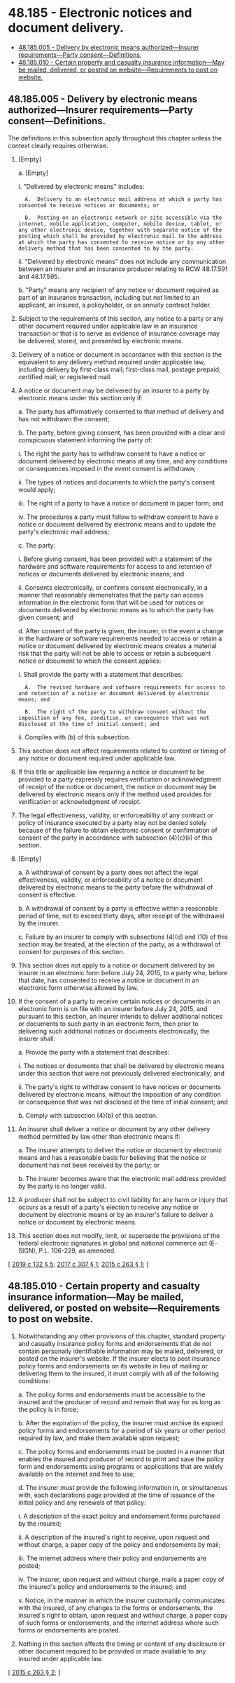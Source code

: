 # 48.185 - Electronic notices and document delivery.
* [48.185.005 - Delivery by electronic means authorized—Insurer requirements—Party consent—Definitions.](#48185005---delivery-by-electronic-means-authorizedinsurer-requirementsparty-consentdefinitions)
* [48.185.010 - Certain property and casualty insurance information—May be mailed, delivered, or posted on website—Requirements to post on website.](#48185010---certain-property-and-casualty-insurance-informationmay-be-mailed-delivered-or-posted-on-websiterequirements-to-post-on-website)
## 48.185.005 - Delivery by electronic means authorized—Insurer requirements—Party consent—Definitions.
The definitions in this subsection apply throughout this chapter unless the context clearly requires otherwise.

1. [Empty]

   a. [Empty]

      i. "Delivered by electronic means" includes:

         A.  Delivery to an electronic mail address at which a party has consented to receive notices or documents; or

         B.  Posting on an electronic network or site accessible via the internet, mobile application, computer, mobile device, tablet, or any other electronic device, together with separate notice of the posting which shall be provided by electronic mail to the address at which the party has consented to receive notice or by any other delivery method that has been consented to by the party.

      ii. "Delivered by electronic means" does not include any communication between an insurer and an insurance producer relating to RCW 48.17.591 and 48.17.595.

   b. "Party" means any recipient of any notice or document required as part of an insurance transaction, including but not limited to an applicant, an insured, a policyholder, or an annuity contract holder.

2. Subject to the requirements of this section, any notice to a party or any other document required under applicable law in an insurance transaction or that is to serve as evidence of insurance coverage may be delivered, stored, and presented by electronic means.

3. Delivery of a notice or document in accordance with this section is the equivalent to any delivery method required under applicable law, including delivery by first-class mail; first-class mail, postage prepaid; certified mail; or registered mail.

4. A notice or document may be delivered by an insurer to a party by electronic means under this section only if:

   a. The party has affirmatively consented to that method of delivery and has not withdrawn the consent;

   b. The party, before giving consent, has been provided with a clear and conspicuous statement informing the party of:

      i. The right the party has to withdraw consent to have a notice or document delivered by electronic means at any time, and any conditions or consequences imposed in the event consent is withdrawn;

      ii. The types of notices and documents to which the party's consent would apply;

      iii. The right of a party to have a notice or document in paper form; and

      iv. The procedures a party must follow to withdraw consent to have a notice or document delivered by electronic means and to update the party's electronic mail address;

   c. The party:

      i. Before giving consent, has been provided with a statement of the hardware and software requirements for access to and retention of notices or documents delivered by electronic means; and

      ii. Consents electronically, or confirms consent electronically, in a manner that reasonably demonstrates that the party can access information in the electronic form that will be used for notices or documents delivered by electronic means as to which the party has given consent; and

   d. After consent of the party is given, the insurer, in the event a change in the hardware or software requirements needed to access or retain a notice or document delivered by electronic means creates a material risk that the party will not be able to access or retain a subsequent notice or document to which the consent applies:

      i. Shall provide the party with a statement that describes:

         A.  The revised hardware and software requirements for access to and retention of a notice or document delivered by electronic means; and

         B.  The right of the party to withdraw consent without the imposition of any fee, condition, or consequence that was not disclosed at the time of initial consent; and

      ii. Complies with (b) of this subsection.

5. This section does not affect requirements related to content or timing of any notice or document required under applicable law.

6. If this title or applicable law requiring a notice or document to be provided to a party expressly requires verification or acknowledgment of receipt of the notice or document, the notice or document may be delivered by electronic means only if the method used provides for verification or acknowledgment of receipt.

7. The legal effectiveness, validity, or enforceability of any contract or policy of insurance executed by a party may not be denied solely because of the failure to obtain electronic consent or confirmation of consent of the party in accordance with subsection (4)(c)(ii) of this section.

8. [Empty]

   a. A withdrawal of consent by a party does not affect the legal effectiveness, validity, or enforceability of a notice or document delivered by electronic means to the party before the withdrawal of consent is effective.

   b. A withdrawal of consent by a party is effective within a reasonable period of time, not to exceed thirty days, after receipt of the withdrawal by the insurer.

   c. Failure by an insurer to comply with subsections (4)(d) and (10) of this section may be treated, at the election of the party, as a withdrawal of consent for purposes of this section.

9. This section does not apply to a notice or document delivered by an insurer in an electronic form before July 24, 2015, to a party who, before that date, has consented to receive a notice or document in an electronic form otherwise allowed by law.

10. If the consent of a party to receive certain notices or documents in an electronic form is on file with an insurer before July 24, 2015, and pursuant to this section, an insurer intends to deliver additional notices or documents to such party in an electronic form, then prior to delivering such additional notices or documents electronically, the insurer shall:

    a. Provide the party with a statement that describes:

       i. The notices or documents that shall be delivered by electronic means under this section that were not previously delivered electronically; and

       ii. The party's right to withdraw consent to have notices or documents delivered by electronic means, without the imposition of any condition or consequence that was not disclosed at the time of initial consent; and

    b. Comply with subsection (4)(b) of this section.

11. An insurer shall deliver a notice or document by any other delivery method permitted by law other than electronic means if:

    a. The insurer attempts to deliver the notice or document by electronic means and has a reasonable basis for believing that the notice or document has not been received by the party; or

    b. The insurer becomes aware that the electronic mail address provided by the party is no longer valid.

12. A producer shall not be subject to civil liability for any harm or injury that occurs as a result of a party's election to receive any notice or document by electronic means or by an insurer's failure to deliver a notice or document by electronic means.

13. This section does not modify, limit, or supersede the provisions of the federal electronic signatures in global and national commerce act (E-SIGN), P.L. 106-229, as amended.

\[ [2019 c 132 § 5](http://lawfilesext.leg.wa.gov/biennium/2019-20/Pdf/Bills/Session%20Laws/House/1908.SL.pdf?cite=2019%20c%20132%20§%205); [2017 c 307 § 1](http://lawfilesext.leg.wa.gov/biennium/2017-18/Pdf/Bills/Session%20Laws/House/1845-S.SL.pdf?cite=2017%20c%20307%20§%201); [2015 c 263 § 1](http://lawfilesext.leg.wa.gov/biennium/2015-16/Pdf/Bills/Session%20Laws/Senate/5471.SL.pdf?cite=2015%20c%20263%20§%201); \]

## 48.185.010 - Certain property and casualty insurance information—May be mailed, delivered, or posted on website—Requirements to post on website.
1. Notwithstanding any other provisions of this chapter, standard property and casualty insurance policy forms and endorsements that do not contain personally identifiable information may be mailed, delivered, or posted on the insurer's website. If the insurer elects to post insurance policy forms and endorsements on its website in lieu of mailing or delivering them to the insured, it must comply with all of the following conditions:

   a. The policy forms and endorsements must be accessible to the insured and the producer of record and remain that way for as long as the policy is in force;

   b. After the expiration of the policy, the insurer must archive its expired policy forms and endorsements for a period of six years or other period required by law, and make them available upon request;

   c. The policy forms and endorsements must be posted in a manner that enables the insured and producer of record to print and save the policy form and endorsements using programs or applications that are widely available on the internet and free to use;

   d. The insurer must provide the following information in, or simultaneous with, each declarations page provided at the time of issuance of the initial policy and any renewals of that policy:

      i. A description of the exact policy and endorsement forms purchased by the insured;

      ii. A description of the insured's right to receive, upon request and without charge, a paper copy of the policy and endorsements by mail;

      iii. The internet address where their policy and endorsements are posted;

      iv. The insurer, upon request and without charge, mails a paper copy of the insured's policy and endorsements to the insured; and

      v. Notice, in the manner in which the insurer customarily communicates with the insured, of any changes to the forms or endorsements, the insured's right to obtain, upon request and without charge, a paper copy of such forms or endorsements, and the internet address where such forms or endorsements are posted.

2. Nothing in this section affects the timing or content of any disclosure or other document required to be provided or made available to any insured under applicable law.

\[ [2015 c 263 § 2](http://lawfilesext.leg.wa.gov/biennium/2015-16/Pdf/Bills/Session%20Laws/Senate/5471.SL.pdf?cite=2015%20c%20263%20§%202); \]

